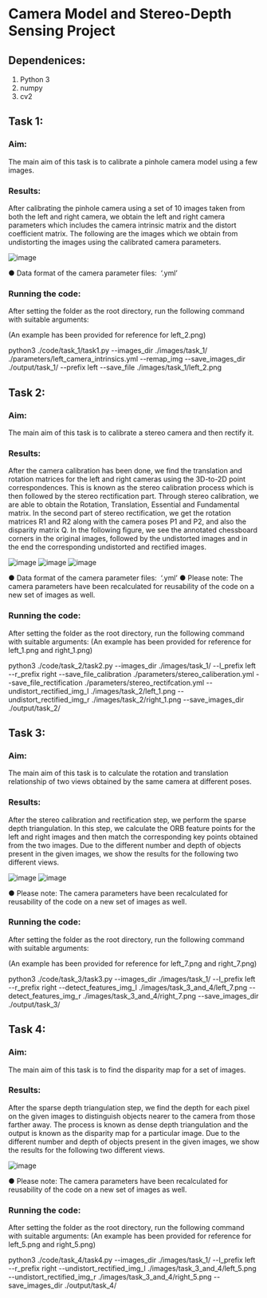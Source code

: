 # Camera Model and Stereo-Depth Sensing Project

## Dependenices:
1. Python 3
2. numpy
3. cv2

## Task 1:

### Aim:
The main aim of this task is to calibrate a pinhole camera model using a few images.

### Results:
After calibrating the pinhole camera using a set of 10 images taken from both the left and right
camera, we obtain the left and right camera parameters which includes the camera intrinsic
matrix and the distort coefficient matrix. The following are the images which we obtain from
undistorting the images using the calibrated camera parameters.

![image](https://user-images.githubusercontent.com/43840095/115313675-8fe75b80-a128-11eb-8e51-b1256d03efe6.png)

● Data format of the camera parameter files: ​ ‘.yml’

### Running the code:

After setting the folder as the root directory, run the following command with suitable
arguments:

(An example has been provided for reference for left_2.png)

python3 ./code/task_1/task1.py --images_dir ./images/task_1/
./parameters/left_camera_intrinsics.yml
--remap_img
--save_images_dir ./output/task_1/
--prefix left --save_file
./images/task_1/left_2.png


## Task 2:

### Aim:
The main aim of this task is to calibrate a stereo camera and then rectify it.

### Results:
After the camera calibration has been done, we find the translation and rotation matrices for the
left and right cameras using the 3D-to-2D point correspondences. This is known as the stereo
calibration process which is then followed by the stereo rectification part. Through stereo
calibration, we are able to obtain the Rotation, Translation, Essential and Fundamental matrix. In
the second part of stereo rectification, we get the rotation matrices R1 and R2 along with the
camera poses P1 and P2, and also the disparity matrix Q. In the following figure, we see the
annotated chessboard corners in the original images, followed by the undistorted images and in
the end the corresponding undistorted and rectified images.

![image](https://user-images.githubusercontent.com/43840095/115313791-c329ea80-a128-11eb-8706-71680a0ec88f.png)
![image](https://user-images.githubusercontent.com/43840095/115313805-cae98f00-a128-11eb-9459-9806a6dfa0d6.png)
![image](https://user-images.githubusercontent.com/43840095/115313823-d2a93380-a128-11eb-93ba-0a67ab5456c3.png)

● Data format of the camera parameter files: ​ ‘.yml’
● Please note: The camera parameters have been recalculated for reusability of the code on
a new set of images as well.

### Running the code:

After setting the folder as the root directory, run the following command with suitable
arguments:
(An example has been provided for reference for left_1.png and right_1.png)

python3 ./code/task_2/task2.py --images_dir ./images/task_1/ --l_prefix left --r_prefix right
--save_file_calibration
./parameters/stereo_caliberation.yml
--save_file_rectification
./parameters/stereo_rectifcation.yml
--undistort_rectified_img_l ./images/task_2/left_1.png
--undistort_rectified_img_r ./images/task_2/right_1.png --save_images_dir ./output/task_2/

## Task 3:

### Aim: 
The main aim of this task is to calculate the rotation and translation relationship of two
views obtained by the same camera at different poses.

### Results:
After the stereo calibration and rectification step, we perform the sparse depth triangulation. In
this step, we calculate the ORB feature points for the left and right images and then match the
corresponding key points obtained from the two images. Due to the different number and depth
of objects present in the given images, we show the results for the following two different views.

![image](https://user-images.githubusercontent.com/43840095/115313852-e0f74f80-a128-11eb-8af8-5905c8df052c.png)
![image](https://user-images.githubusercontent.com/43840095/115313871-e8b6f400-a128-11eb-97a8-883024ec7ad8.png)


● Please note: The camera parameters have been recalculated for reusability of the code on
a new set of images as well.

### Running the code:

After setting the folder as the root directory, run the following command with suitable
arguments:

(An example has been provided for reference for left_7.png and right_7.png)

python3 ./code/task_3/task3.py --images_dir ./images/task_1/ --l_prefix left --r_prefix right
--detect_features_img_l
./images/task_3_and_4/left_7.png
--detect_features_img_r
./images/task_3_and_4/right_7.png --save_images_dir ./output/task_3/

## Task 4:

### Aim:
The main aim of this task is to find the disparity map for a set of images.

### Results:
After the sparse depth triangulation step, we find the depth for each pixel on the given images to
distinguish objects nearer to the camera from those farther away. The process is known as dense
depth triangulation and the output is known as the disparity map for a particular image. Due to
the different number and depth of objects present in the given images, we show the results for the
following two different views.

![image](https://user-images.githubusercontent.com/43840095/115313889-f40a1f80-a128-11eb-9bb1-e0c6aba620ba.png)

● Please note: The camera parameters have been recalculated for reusability of the code on
a new set of images as well.

### Running the code:

After setting the folder as the root directory, run the following command with suitable
arguments:
(An example has been provided for reference for left_5.png and right_5.png)

python3 ./code/task_4/task4.py --images_dir ./images/task_1/ --l_prefix left --r_prefix right
--undistort_rectified_img_l
./images/task_3_and_4/left_5.png
--undistort_rectified_img_r
./images/task_3_and_4/right_5.png --save_images_dir ./output/task_4/
